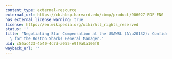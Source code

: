 ```yaml
---
content_type: external-resource
external_url: https://cb.hbsp.harvard.edu/cbmp/product/906027-PDF-ENG
has_external_license_warning: true
license: https://en.wikipedia.org/wiki/All_rights_reserved
status: ''
title: "Negotiating Star Compensation at the USAWBL (A\u20132): Confidential Instructions\
  \ for the Boston Sharks General Manager."
uid: c55ac423-4b40-4c7d-a055-e9f9a0a106f0
wayback_url: ''
---
```

